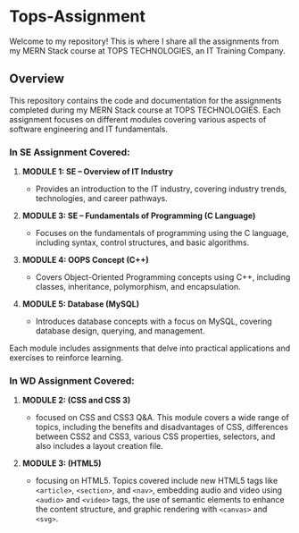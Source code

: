 # Tops-Assignment

Welcome to my repository! This is where I share all the assignments from my MERN Stack course at TOPS TECHNOLOGIES, an IT Training Company.

## Overview

This repository contains the code and documentation for the assignments completed during my MERN Stack course at TOPS TECHNOLOGIES. Each assignment focuses on different modules covering various aspects of software engineering and IT fundamentals.

### In SE Assignment Covered:

1. **MODULE 1: SE – Overview of IT Industry**
   - Provides an introduction to the IT industry, covering industry trends, technologies, and career pathways.

2. **MODULE 3: SE – Fundamentals of Programming (C Language)**
   - Focuses on the fundamentals of programming using the C language, including syntax, control structures, and basic algorithms.

3. **MODULE 4: OOPS Concept (C++)**
   - Covers Object-Oriented Programming concepts using C++, including classes, inheritance, polymorphism, and encapsulation.

4. **MODULE 5: Database (MySQL)**
   - Introduces database concepts with a focus on MySQL, covering database design, querying, and management.

Each module includes assignments that delve into practical applications and exercises to reinforce learning.

### In WD Assignment Covered:

1. **MODULE 2: (CSS and CSS 3)**
   - focused on CSS and CSS3 Q&A. This module covers a wide range of topics, including the benefits and disadvantages of CSS, differences between CSS2 and CSS3, various CSS properties, selectors, and also includes a layout creation file.

2. **MODULE 3: (HTML5)**
   - focusing on HTML5. Topics covered include new HTML5 tags like `<article>`, `<section>`, and `<nav>`, embedding audio and video using `<audio>` and `<video>` tags, the use of semantic elements to enhance the content structure, and graphic rendering with `<canvas>` and `<svg>`.
